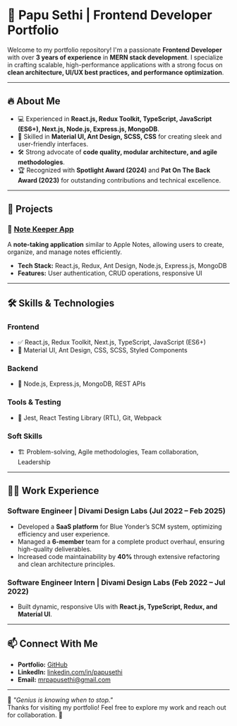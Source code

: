 # 🚀 Papu Sethi | Frontend Developer Portfolio

Welcome to my portfolio repository! I'm a passionate **Frontend Developer** with over **3 years of experience** in **MERN stack development**. I specialize in crafting scalable, high-performance applications with a strong focus on **clean architecture, UI/UX best practices, and performance optimization**.

---

## 🔥 About Me

- 💻 Experienced in **React.js, Redux Toolkit, TypeScript, JavaScript (ES6+), Next.js, Node.js, Express.js, MongoDB**.
- 🎨 Skilled in **Material UI, Ant Design, SCSS, CSS** for creating sleek and user-friendly interfaces.
- 🛠️ Strong advocate of **code quality, modular architecture, and agile methodologies**.
- 🏆 Recognized with **Spotlight Award (2024)** and **Pat On The Back Award (2023)** for outstanding contributions and technical excellence.

---

## 📂 Projects

### 📝 [Note Keeper App](https://notekeeper-a4jn.onrender.com/)

A **note-taking application** similar to Apple Notes, allowing users to create, organize, and manage notes efficiently.

- **Tech Stack:** React.js, Redux, Ant Design, Node.js, Express.js, MongoDB
- **Features:** User authentication, CRUD operations, responsive UI

---

## 🛠️ Skills & Technologies

### Frontend

- ✅ React.js, Redux Toolkit, Next.js, TypeScript, JavaScript (ES6+)
- 🎨 Material UI, Ant Design, CSS, SCSS, Styled Components

### Backend

- 🚀 Node.js, Express.js, MongoDB, REST APIs

### Tools & Testing

- 🧪 Jest, React Testing Library (RTL), Git, Webpack

### Soft Skills

- 🏗️ Problem-solving, Agile methodologies, Team collaboration, Leadership

---

## 👨‍💻 Work Experience

### **Software Engineer | Divami Design Labs** (Jul 2022 – Feb 2025)

- Developed a **SaaS platform** for Blue Yonder’s SCM system, optimizing efficiency and user experience.
- Managed a **6-member** team for a complete product overhaul, ensuring high-quality deliverables.
- Increased code maintainability by **40%** through extensive refactoring and clean architecture principles.

### **Software Engineer Intern | Divami Design Labs** (Feb 2022 – Jul 2022)

- Built dynamic, responsive UIs with **React.js, TypeScript, Redux, and Material UI**.

---

## 📫 Connect With Me

- **Portfolio:** [GitHub](https://github.com/papusethi)
- **LinkedIn:** [linkedin.com/in/papusethi](https://www.linkedin.com/in/papusethi)
- **Email:** [mrpapusethi@gmail.com](mailto:mrpapusethi@gmail.com)

---

🔹 _"Genius is knowing when to stop."_  
Thanks for visiting my portfolio! Feel free to explore my work and reach out for collaboration. 🚀
